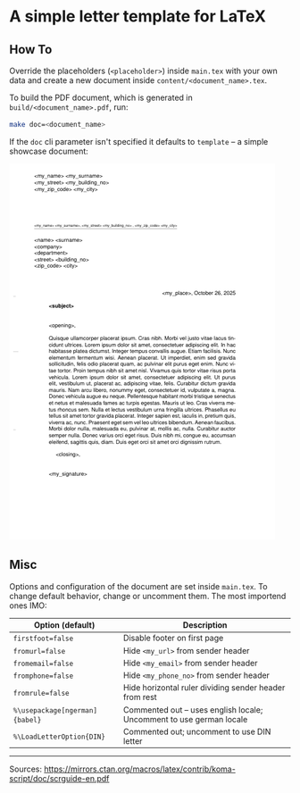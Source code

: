 # A simple letter template for LaTeX

## How To

Override the placeholders (`<placeholder>`) inside `main.tex` with your own data and create a new document inside `content/<document_name>.tex`.

To build the PDF document, which is generated in `build/<document_name>.pdf`, run:
```sh
make doc=<document_name>
```

If the `doc` cli parameter isn't specified it defaults to `template` – a simple showcase document:

![A picture of the rendered template](./tpl.png)

## Misc

Options and configuration of the document are set inside `main.tex`. To change default behavior, change or uncomment them. The most importend ones IMO:

| Option (default)               | Description                                                          |
|--------------------------------|----------------------------------------------------------------------|
| `firstfoot=false`              | Disable footer on first page                                         |
| `fromurl=false`                | Hide `<my_url>` from sender header                                   |
| `fromemail=false`              | Hide `<my_email>` from sender header                                 |
| `fromphone=false`              | Hide `<my_phone_no>` from sender header                              |
| `fromrule=false`               | Hide horizontal ruler dividing sender header from rest               |
| `%\usepackage[ngerman]{babel}` | Commented out – uses english locale; Uncomment to use german locale  |
| `%\LoadLetterOption{DIN}`      | Commented out; uncomment to use DIN letter                           |

---

Sources: <https://mirrors.ctan.org/macros/latex/contrib/koma-script/doc/scrguide-en.pdf>
